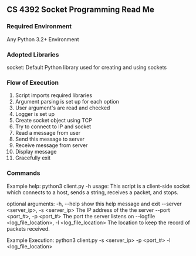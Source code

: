 ## CS 4392 Socket Programming Read Me

### Required Environment 
Any Python 3.2+ Environment

### Adopted Libraries

socket: Default Python library used for creating and using sockets

### Flow of Execution
1. Script imports required libraries 
2. Argument parsing is set up for each option
3. User argument's are read and checked
4. Logger is set up
5. Create socket object using TCP 
6. Try to connect to IP and socket
7. Read a message from user
8. Send this message to server
9. Receive message from server
10. Display message
11. Gracefully exit


### Commands
Example help:
python3 client.py -h 
usage: This script is a client-side socket which connects to a host,
sends a string, receives a packet, and stops.

optional arguments:
  -h, --help            show this help message and exit
  --server <server_ip>, -s <server_ip>
                        The IP address of the the server
  --port <port_#>, -p <port_#>
                        The port the server listens on
  --logfile <log_file_location>, -l <log_file_location>
                        The location to keep the record of packets received.

Example Execution: 
python3 client.py -s <server_ip> -p <port_#> -l <log_file_location>